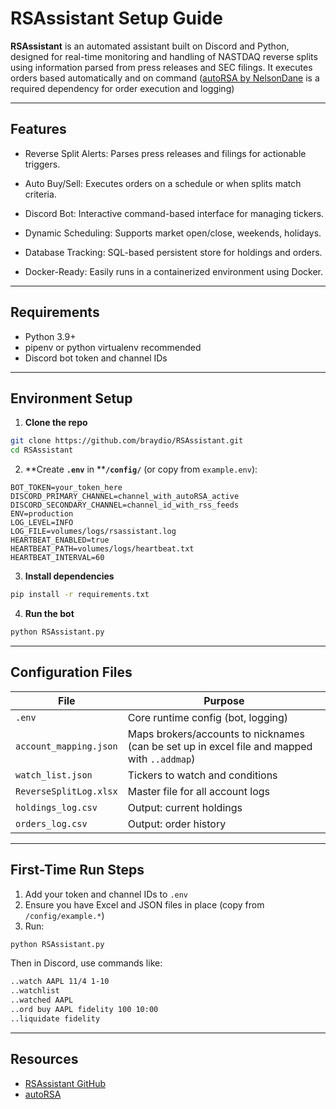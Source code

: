 # RSAssistant Setup Guide

**RSAssistant** is an automated assistant built on Discord and Python, designed for real-time monitoring and handling of NASTDAQ reverse splits using information parsed from press releases and SEC filings. It executes orders based automatically and on command ([autoRSA by NelsonDane](https://github.com/NelsonDane/autoRSA) is a required dependency for order execution and logging)

---

## Features

* Reverse Split Alerts: Parses press releases and filings for actionable triggers.

* Auto Buy/Sell: Executes orders on a schedule or when splits match criteria.

* Discord Bot: Interactive command-based interface for managing tickers.

* Dynamic Scheduling: Supports market open/close, weekends, holidays.

* Database Tracking: SQL-based persistent store for holdings and orders.

* Docker-Ready: Easily runs in a containerized environment using Docker.

---

## Requirements

* Python 3.9+
* pipenv or python virtualenv recommended
* Discord bot token and channel IDs

---

## Environment Setup

1. **Clone the repo**

```bash
git clone https://github.com/braydio/RSAssistant.git
cd RSAssistant
```

2. \*\*Create ****`.env`**** in \*\***`/config/`** (or copy from `example.env`):

```dotenv
BOT_TOKEN=your_token_here
DISCORD_PRIMARY_CHANNEL=channel_with_autoRSA_active
DISCORD_SECONDARY_CHANNEL=channel_id_with_rss_feeds
ENV=production
LOG_LEVEL=INFO
LOG_FILE=volumes/logs/rsassistant.log
HEARTBEAT_ENABLED=true
HEARTBEAT_PATH=volumes/logs/heartbeat.txt
HEARTBEAT_INTERVAL=60
```

3. **Install dependencies**

```bash
pip install -r requirements.txt
```

4. **Run the bot**

```bash
python RSAssistant.py
```

---

## Configuration Files

| File                   | Purpose                                                                                     |
| ---------------------- | ------------------------------------------------------------------------------------------- |
| `.env`                 | Core runtime config (bot, logging)                                                          |
| `account_mapping.json` | Maps brokers/accounts to nicknames (can be set up in excel file and mapped with `..addmap`) |
| `watch_list.json`      | Tickers to watch and conditions                                                             |
| `ReverseSplitLog.xlsx` | Master file for all account logs                                                            |
| `holdings_log.csv`     | Output: current holdings                                                                    |
| `orders_log.csv`       | Output: order history                                                                       |

---

## First-Time Run Steps

1. Add your token and channel IDs to `.env`
2. Ensure you have Excel and JSON files in place (copy from `/config/example.*`)
3. Run:

```bash
python RSAssistant.py
```

Then in Discord, use commands like:

```bash
..watch AAPL 11/4 1-10
..watchlist
..watched AAPL
..ord buy AAPL fidelity 100 10:00
..liquidate fidelity
```

---

## Resources

* [RSAssistant GitHub](https://github.com/braydio/RSAssistant)
* [autoRSA](https://github.com/NelsonDane/autoRSA)
